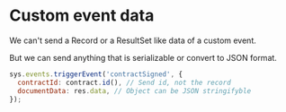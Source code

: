 # Custom event data

We can't send a Record or a ResultSet like data of a custom event.

But we can send anything that is serializable or convert to JSON format.

```js
sys.events.triggerEvent('contractSigned', {
  contractId: contract.id(), // Send id, not the record
  documentData: res.data, // Object can be JSON stringifyble
});
```
